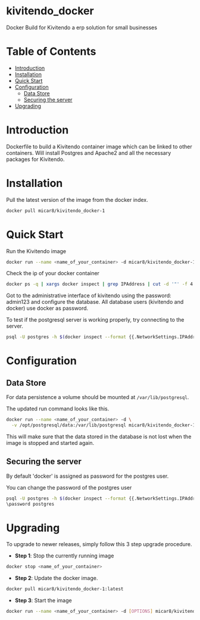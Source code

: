 kivitendo_docker
================

Docker Build for Kivitendo a erp solution for small businesses


# Table of Contents

- [Introduction](#introduction)
- [Installation](#installation)
- [Quick Start](#quick-start)
- [Configuration](#configuration)
    - [Data Store](#data-store)
    - [Securing the server](#securing-the-server)
- [Upgrading](#upgrading)

# Introduction

Dockerfile to build a Kivitendo container image which can be linked to other containers.
Will install Postgres and Apache2 and all the necessary packages for Kivitendo.


# Installation

Pull the latest version of the image from the docker index. 

```bash
docker pull micar8/kivitendo_docker-1
```


# Quick Start

Run the Kivitendo image

```bash
docker run --name <name_of_your_container> -d micar8/kivitendo_docker-1
```
Check the ip of your docker container
```bash
docker ps -q | xargs docker inspect | grep IPAddress | cut -d '"' -f 4
```

Got to the administrative interface of kivitendo using the password: admin123 and configure the database. All database users (kivitendo and docker) use docker as password.

To test if the postgresql server is working properly, try connecting to the server.

```bash
psql -U postgres -h $(docker inspect --format {{.NetworkSettings.IPAddress}} <name_of_your_container>)
```

# Configuration

## Data Store

For data persistence a volume should be mounted at `/var/lib/postgresql`.

The updated run command looks like this.

```bash
docker run --name <name_of_your_container> -d \
  -v /opt/postgresql/data:/var/lib/postgresql micar8/kivitendo_docker-1:latest
```

This will make sure that the data stored in the database is not lost when the image is stopped and started again.

## Securing the server

By default 'docker' is assigned as password for the postgres user. 

You can change the password of the postgres user
```bash
psql -U postgres -h $(docker inspect --format {{.NetworkSettings.IPAddress}} <name_of_your_container>)
\password postgres
```


# Upgrading

To upgrade to newer releases, simply follow this 3 step upgrade procedure.

- **Step 1**: Stop the currently running image

```bash
docker stop <name_of_your_container>
```

- **Step 2**: Update the docker image.

```bash
docker pull micar8/kivitendo_docker-1:latest
```

- **Step 3**: Start the image

```bash
docker run --name <name_of_your_container> -d [OPTIONS] micar8/kivitendo_docker-1:latest
```
